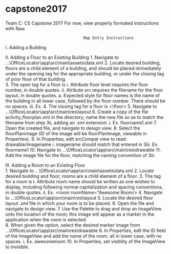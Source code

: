 # capstone2017
Team C: CS Capstone 2017
For now, view properly formated instructions with Raw. 

                                      Map Entry Instructions
I. Adding a Building 

II. Adding a Floor to an Existing Building
	1. Navigate to ...\OfficeLocator\app\src\main\assets\data.xml
	2. Locate desired building; floors are a child element of a building, and should be placed 
	   immediately under the opening tag for the appropriate building, or under the closing 
	   tag of prior floor of that building.  
	3. The open tag for a floor is <floor level = "#" src="filename">
		i. Attribute floor level requires the floor number, in double quotes.
		ii. Atribute src requires the filename for the floor layout, in double quotes.
			a. Expected style for floor names is the name of the building in all lower case, 
			   followed by the floor number. There should be no spaces. 
		iii. Ex. <floor level = "1" src = "floorname1">
	4. The closing tag for a floor is <\floor>
	5. Navigate to ...\OfficeLocator\app\src\main\res\layout
	6. Create a copy of the file activity_floorplan.xml in the directory; name
           the new file so as to match the filename from step 3ii, adding an .xml extension. 
		i. Ex. floorname1.xml 
	7. Open the created file, and navigate to design view. 
	8. Select the floorPlanimage (ID of the image will be floorPlanImage, viewable in Properties). 
	9. In Properties, edit srcCompat view to read: drawable/imagename
		i. imagename should match that entered in 3iii. Ex. floorname1
	10. Navigate to ...\OfficeLocator\app\src\main\res\drawable
	11. Add the image file for the floor, matching the naming convention of 3iii. 
	 
III. Adding a Room to an Existing Floor  
	1. Navigate to ...\OfficeLocator\app\src\main\assets\data.xml
	2. Locate desired building and floor; rooms are a child element of a floor. 
	3. The tag for a room is <room roomName="Room Name"/>
		i. Attribute room name should be written as one wishes to display, including 
		   following normal capitalization and spacing conventions, in double quotes. 
		ii. Ex. <room roomName="Awesome Room/>
	4. Navigate to ...\OfficeLocator\app\src\main\res\layout
	5. Locate the desired floor layout .xml file in which your room is to be placed. 
	6. Open the file and navigate to design view. 
	7. Use the Palette to drag and drop an ImageView onto the location of the room; this 
	   image will appear as a marker in the application when the room is selected.  
	8. When given the option, select the desired marker image from 
           ...\OfficeLocator\app\src\main\res\drawable
        9. In Properties, edit the ID field of the ImageView and add the name of the room, 
           all in lower case, with no spaces. 
        	i. Ex. awesomeroom
	10. In Properties, set visiblity of the ImageView to invisible. 

